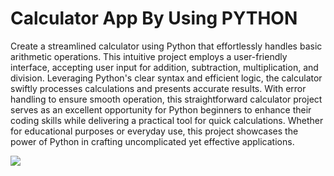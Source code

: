 # Calculator App By Using PYTHON

Create a streamlined calculator using Python that effortlessly handles basic arithmetic operations. This intuitive project employs a user-friendly interface, accepting user input for addition, subtraction, multiplication, and division. Leveraging Python's clear syntax and efficient logic, the calculator swiftly processes calculations and presents accurate results. With error handling to ensure smooth operation, this straightforward calculator project serves as an excellent opportunity for Python beginners to enhance their coding skills while delivering a practical tool for quick calculations. Whether for educational purposes or everyday use, this project showcases the power of Python in crafting uncomplicated yet effective applications.

<img src="https://drive.google.com/uc?export=download&id=1QAxbLazaGC5r6AZ1WfnZOWnGSPJwx48N">
